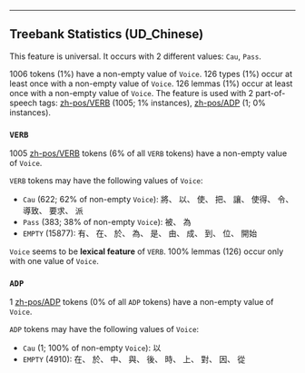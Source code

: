 

--------------------------------------------------------------------------------

## Treebank Statistics (UD_Chinese)

This feature is universal.
It occurs with 2 different values: `Cau`, `Pass`.

1006 tokens (1%) have a non-empty value of `Voice`.
126 types (1%) occur at least once with a non-empty value of `Voice`.
126 lemmas (1%) occur at least once with a non-empty value of `Voice`.
The feature is used with 2 part-of-speech tags: [zh-pos/VERB]() (1005; 1% instances), [zh-pos/ADP]() (1; 0% instances).

### `VERB`

1005 [zh-pos/VERB]() tokens (6% of all `VERB` tokens) have a non-empty value of `Voice`.

`VERB` tokens may have the following values of `Voice`:

* `Cau` (622; 62% of non-empty `Voice`): 將、 以、 使、 把、 讓、 使得、 令、 導致、 要求、 派
* `Pass` (383; 38% of non-empty `Voice`): 被、 為
* `EMPTY` (15877): 有、 在、 於、 為、 是、 由、 成、 到、 位、 開始

`Voice` seems to be **lexical feature** of `VERB`. 100% lemmas (126) occur only with one value of `Voice`.

### `ADP`

1 [zh-pos/ADP]() tokens (0% of all `ADP` tokens) have a non-empty value of `Voice`.

`ADP` tokens may have the following values of `Voice`:

* `Cau` (1; 100% of non-empty `Voice`): 以
* `EMPTY` (4910): 在、 於、 中、 與、 後、 時、 上、 對、 因、 從

